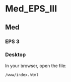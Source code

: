 # Med_EPS_III

## Med

### EPS 3

  

### Desktop

In your browser, open the file:

    /www/index.html

